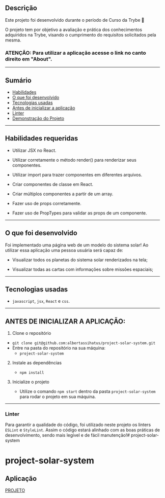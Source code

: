 ## Descrição

Este projeto foi desenvolvido durante o período de Curso da Trybe 🚀

O projeto tem por objetivo a avaliação e prática dos conhecimentos adquiridos na Trybe, visando o cumprimento do requisitos solicitados pela mesma.

### ATENÇÃO: Para utilizar a aplicação acesse o link no canto direito em "About".

---

## Sumário

- [Habilidades](#habilidades-requeridas)
- [O que foi desenvolvido](#o-que-foi-desenvolvido)
- [Tecnologias usadas](#tecnologias-usadas)
- [Antes de inicializar a aplicação](#antes-de-inicializar-a-aplicação)
- [Linter](#linter)
- [Demonstração do Projeto](#desmontração-de-uso)

---

## Habilidades requeridas

- Utilizar JSX no React.

- Utilizar corretamente o método render() para renderizar seus componentes.

- Utilizar import para trazer componentes em diferentes arquivos.

- Criar componentes de classe em React.

- Criar múltiplos componentes a partir de um array.

- Fazer uso de props corretamente.

- Fazer uso de PropTypes para validar as props de um componente.

---

## O que foi desenvolvido

Foi implementado uma página web de um modelo do sistema solar! Ao utilizar essa aplicação uma pessoa usuária será capaz de:

- Visualizar todos os planetas do sistema solar renderizados na tela;

- Visualizar todas as cartas com informações sobre missões espaciais;

---

## Tecnologias usadas

- `javascript`, `jsx`, `React` e `css`.

---

## ANTES DE INICIALIZAR A APLICAÇÃO:

1. Clone o repositório
  * `git clone git@github.com:albertassihatus/project-solar-system.git`
  * Entre na pasta do repositório na sua máquina:
    * `project-solar-system`

2. Instale as dependências
   * `npm install`

3.  Inicialize o projeto
    * Utilize o comando `npm start` dentro da pasta `project-solar-system` para rodar o projeto em sua máquina.

---

### Linter

Para garantir a qualidade do código, foi utilizado neste projeto os linters `ESLint` e `StyleLint`.
Assim o código estará alinhado com as boas práticas de desenvolvimento, sendo mais legível
e de fácil manutenção!# project-solar-system
# project-solar-system

## Aplicação
[PROJETO](https://albertassihatus.github.io/project-solar-system/)
